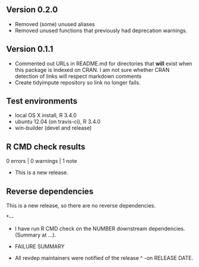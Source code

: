 ## Version 0.2.0 

 * Removed (some) unused aliases
 * Removed unused functions that previously had deprecation warnings.


## Version 0.1.1

 * Commented out URLs in README.md for directories that **will** exist when this 
  package is indexed on CRAN. I am not sure whether CRAN detection of links will
  respect markdown comments <!-- ... -->
 * Create tidyimpute repository so link no longer fails.


## Test environments

  * local OS X install, R 3.4.0
  * ubuntu 12.04 (on travis-ci), R 3.4.0
  * win-builder (devel and release)

## R CMD check results

0 errors | 0 warnings | 1 note

* This is a new release.

## Reverse dependencies

This is a new release, so there are no reverse dependencies.

 *--

* I have run R CMD check on the NUMBER downstream dependencies.
  (Summary at ...). 
  
* FAILURE SUMMARY

* All revdep maintainers were notified of the release ^ -on RELEASE DATE.
